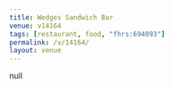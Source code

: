 ```yaml
---
title: Wedges Sandwich Bar
venue: v14164
tags: [restaurant, food, "fhrs:694093"]
permalink: /v/14164/
layout: venue
---
```

null